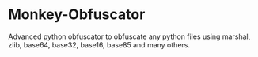 # Monkey-Obfuscator
Advanced python obfuscator to obfuscate any python files using marshal, zlib, base64, base32, base16, base85 and many others.
